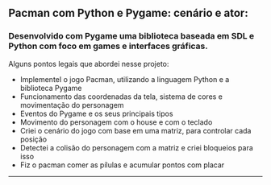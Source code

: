 
## Pacman com Python e Pygame: cenário e ator:


 ###  Desenvolvido com Pygame uma biblioteca baseada em SDL  e Python com foco em games e interfaces gráficas.

Alguns pontos legais que abordei nesse projeto:

- ImplementeI o jogo Pacman, utilizando a linguagem Python e a biblioteca Pygame
- Funcionamento das coordenadas da tela, sistema de cores e movimentação do personagem
- Eventos do Pygame e os seus principais tipos
- Movimento do personagem com o house e com o teclado 
- Criei o cenário do jogo com base em uma matriz, para controlar cada posição
- Detectei a colisão do personagem com a matriz e criei bloqueios para isso
- Fiz o pacman comer as pílulas e acumular pontos com placar


----------------------------------------------------------------------------------------------------------------------------------------------------------

